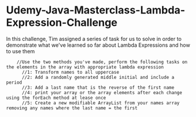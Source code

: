 # Udemy-Java-Masterclass-Lambda-Expression-Challenge
In this challenge, Tim assigned a series of task for us to solve in order to demonstrate what we've learned so far about Lambda Expressions and how to use them 

        //Use the two methods you've made, perform the following tasks on the elements in the array with appropriate lambda expression
          //1: Transform names to all uppercase
          //2: Add a randomly generated middle initial and include a period
          //3: Add a last name that is the reverse of the first name
          //4: print your array or the array elements after each change using the forEach method at lease once
          //5: Create a new modifiable ArrayList from your names array removing any names where the last name = the first
